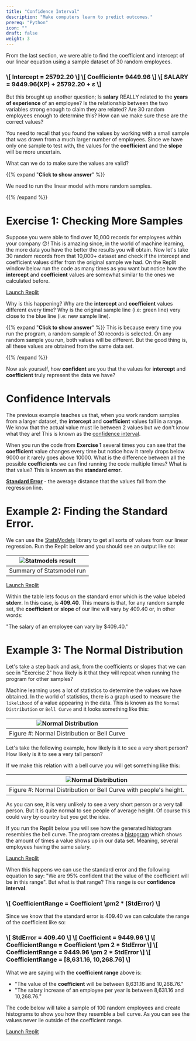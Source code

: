 ```yaml
---
title: "Confidence Interval"
description: "Make computers learn to predict outcomes."
prereq: "Python"
icon: ""
draft: false
weight: 3
---
```


From the last section, we were able to find the coefficient and intercept of our linear equation using a sample dataset of 30 random employees.

<h3>
\[
    Intercept = 25792.20
\]
\[
    Coefficient= 9449.96
\]
\[
    SALARY = 9449.96(XP) + 25792.20 + ε
\]
</h3>

But this brought up another question; Is **salary** REALLY related to the **years of experience** of an employee? Is the relationship between the two variables strong enough to claim they are related? Are 30 random employees enough to determine this? How can we make sure these are the correct values?

You need to recall that you found the values by working with a small sample that was drawn from a much larger number of employees. Since we have only one sample to test with, the values for the **coefficient** and the **slope** will be more uncertain. 

What can we do to make sure the values are valid?

{{% expand "**Click to show answer**" %}}

We need to run the linear model with more random samples.

{{% /expand %}}

# Exercise 1: Checking More Samples

Suppose you were able to find over 10,000 records for employees within your company 😯! This is amazing since, in the world of machine learning, the more data you have the better the results you will obtain. Now let's take 30 random records from that 10,000+ dataset and check if the intercept and coefficient values differ from the original sample we had. On the Replit window below run the code as many times as you want but notice how the **intercept** and **coefficient** values are somewhat similar to the ones we calculated before. 

<a class="my-2 mx-4 btn btn-info" href="https://replit.com/@nuevofoundation/LinearRegression-ConsoleApp#src/03-e1.py" target="_blank">Launch Replit</a>

Why is this happening? Why are the **intercept** and **coefficient** values different every time? Why is the original sample line (i.e: green line) very close to the blue line (i.e: new sample line).

{{% expand "**Click to show answer**" %}} 
This is because every time you run the program, a random sample of 30 records is selected. On any random sample you run, both values will be different. But the good thing is, all these values are obtained from the same data set.

{{% /expand %}}

Now ask yourself, how **confident** are you that the values for **intercept** and **coefficient** truly represent the data we have?

# Confidence Intervals

The previous example teaches us that, when you work random samples from a larger dataset, the **intercept** and **coefficient** values fall in a range. We know that the actual value must lie between 2 values but we don't know what they are! This is known as the [confidence interval](https://www.geeksforgeeks.org/confidence-intervals-for-machine-learning/).

When you run the code from **Exercise 1** several times you can see that the **coefficient** value changes every time but notice how it rarely drops below 9000 or it rarely goes above 10000. What is the difference between all the possible **coefficients** we can find running the code multiple times? What is that value? This is known as the **standard error**.

**[Standard Error](https://www.statology.org/standard-error-regression/)** - the average distance that the values fall from the regression line.

# Example 2: Finding the Standard Error.

We can use the [StatsModels](https://www.statsmodels.org/stable/index.html) library to get all sorts of values from our linear regression. Run the Replit below and you should see an output like so:

|![Statmodels result](../resources/finding_stderror.png)|
|:--:|
|Summary of Statsmodel run|

<a class="my-2 mx-4 btn btn-info" href="https://replit.com/@nuevofoundation/LinearRegression-ConsoleApp#src/03-e2.py" target="_blank">Launch Replit</a>

Within the table lets focus on the standard error which is the value labeled **stderr**. In this case, is **409.40**. This means is that, for any random sample set, the **coefficient** or **slope** of our line will vary by 409.40 or, in other words:

"The salary of an employee can vary by $409.40."

# Example 3: The Normal Distribution

Let's take a step back and ask, from the coefficients or slopes that we can see in "Exercise 2" how likely is it that they will repeat when running the program for other samples?

Machine learning uses a lot of statistics to determine the values we have obtained. In the world of statistics, there is a graph used to measure the `likelihood` of a value appearing in the data. This is known as the `Normal Distribution` or `Bell Curve` and it looks something like this:

|![Normal Distribution](../resources/normal_distribution.png)|
|:--:|
|Figure #: Normal Distribution or Bell Curve|

Let's take the following example, how likely is it to see a very short person? How likely is it to see a very tall person?

If we make this relation with a bell curve you will get something like this:

|![Normal Distribution](../resources/normal_distribution_height.png)|
|:--:|
|Figure #: Normal Distribution or Bell Curve with people's height.|

As you can see, it is very unlikely to see a very short person or a very tall person. But it is quite normal to see people of average height. Of course this could vary by country but you get the idea.

If you run the Replit below you will see how the generated histogram resembles the bell curve. The program creates a [histogram](https://corporatefinanceinstitute.com/resources/excel/histogram/) which shows the amount of times a value shows up in our data set. Meaning, several employees having the same salary.

<a class="my-2 mx-4 btn btn-info" href="https://replit.com/@nuevofoundation/LinearRegression-ConsoleApp#src/03-e2.py" target="_blank">Launch Replit</a>

When this happens we can use the standard error and the following equation to say: "We are 95% confident that the value of the coefficient will be in this range". But what is that range? This range is our **confidence interval**.

<h3>
\[
    CoefficientRange = Coefficient \pm2 * (StdError)
\]
</h3>

Since we know that the standard error is 409.40 we can calculate the range of the coefficient like so:

<h3>
\[
    StdError = 409.40
\]
\[
    Coefficient = 9449.96
\]
\[
    CoefficientRange = Coefficient \pm 2 * StdError
\]
\[
    CoefficientRange = 9449.96 \pm 2 * StdError
\]
\[
    CoefficientRange = [8,631.16, 10,268.76]
\]
</h3>

What we are saying with the **coefficient range** above is:

- "The value of the **coefficient** will be between 8,631.16 and 10,268.76."
- "The salary increase of an employee per year is between 8,631.16 and 10,268.76."

The code below will take a sample of 100 random employees and create histograms to show you how they resemble a bell curve. As you can see the values never lie outside of the coefficient range.

<a class="my-2 mx-4 btn btn-info" href="https://replit.com/@nuevofoundation/LinearRegression-ConsoleApp#src/03-e3.py" target="_blank">Launch Replit</a>